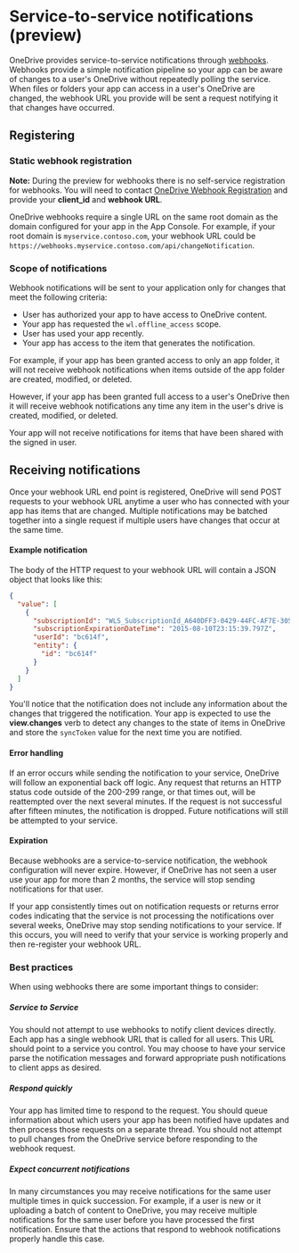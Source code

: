 # Service-to-service notifications (preview)

OneDrive provides service-to-service notifications through [webhooks][wiki-webhooks].
Webhooks provide a simple notification pipeline so your app can
be aware of changes to a user's OneDrive without repeatedly polling the service.
When files or folders your app can access in a user's OneDrive
are changed, the webhook URL you provide will be sent a request notifying it
that changes have occurred.

[wiki-webhooks]: http://en.wikipedia.org/wiki/Webhook

## Registering

### Static webhook registration

**Note:** During the preview for webhooks there is no self-service registration
for webhooks. You will need to contact [OneDrive Webhook Registration](mailto:odwhr@microsoft.com?subject=Webhook%20registration&body=client_id%)
and provide your **client_id** and **webhook URL**.

OneDrive webhooks require a single URL on the same root domain
as the domain configured for your app in the App Console. For example,
if your root domain is `myservice.contoso.com`, your webhook URL could be
`https://webhooks.myservice.contoso.com/api/changeNotification`.


### Scope of notifications

Webhook notifications will be sent to your application only for changes that meet
the following criteria:

* User has authorized your app to have access to OneDrive content.
* Your app has requested the `wl.offline_access` scope.
* User has used your app recently.
* Your app has access to the item that generates the notification.

For example, if your app has been granted access to only an app
folder, it will not receive webhook notifications when items outside of the
app folder are created, modified, or deleted.

However, if your app has been granted full access to a user's OneDrive
then it will receive webhook notifications any time any item in the user's drive
is created, modified, or deleted.

Your app will not receive notifications for items that have been shared with
the signed in user.

## Receiving notifications

Once your webhook URL end point is registered, OneDrive will send POST requests
to your webhook URL anytime a user who has connected with your app has
items that are changed. Multiple notifications may be batched together into a
single request if multiple users have changes that occur at the same time.

#### Example notification

The body of the HTTP request to your webhook URL will contain a JSON object
that looks like this:

```json
{
  "value": [
    {
      "subscriptionId": "WLS_SubscriptionId_A640DFF3-0429-44FC-AF7E-30523A476864",
      "subscriptionExpirationDateTime": "2015-08-10T23:15:39.797Z",
      "userId": "bc614f",
      "entity": {
        "id": "bc614f"
      }
    }
  ]
}
```

You'll notice that the notification does not include any information about the
changes that triggered the notification. Your app is expected
to use the **view.changes** verb to detect any changes to the state of items in
OneDrive and store the `syncToken` value for the next time you are notified.

#### Error handling

If an error occurs while sending the notification to your service, OneDrive
will follow an exponential back off logic. Any request that returns an HTTP
status code outside of the 200-299 range, or that times out, will be reattempted
over the next several minutes. If the request is not successful after fifteen
minutes, the notification is dropped. Future notifications will still be
attempted to your service.

#### Expiration

Because webhooks are a service-to-service notification, the webhook
configuration will never expire. However, if OneDrive has not seen a user use
your app for more than 2 months, the service will stop sending
notifications for that user.

If your app consistently times out on notification requests or returns error
codes indicating that the service is not processing the notifications over several
weeks, OneDrive may stop sending notifications to your service. If this occurs,
you will need to verify that your service is working properly and then re-register
your webhook URL.

### Best practices

When using webhooks there are some important things to consider:

##### Service to Service

You should not attempt to use webhooks to notify client devices directly. Each
app has a single webhook URL that is called for all users. This URL
should point to a service you control. You may choose to have your service
parse the notification messages and forward appropriate push notifications to
client apps as desired.

##### Respond quickly

Your app has limited time to respond to the request. You should queue
information about which users your app has been notified have updates and then
process those requests on a separate thread. You should not attempt to pull
changes from the OneDrive service before responding to the webhook request.

##### Expect concurrent notifications

In many circumstances you may receive notifications for the same user multiple
times in quick succession. For example, if a user is new or it uploading a batch
of content to OneDrive, you may receive multiple notifications for the same user
before you have processed the first notification. Ensure that the actions that
respond to webhook notifications properly handle this case.

<!-- {
  "type": "#page.annotation",
  "description": "Use webhooks to receive notifications when your app users change items.",
  "keywords": "notification,push,sync,webhook,onedrive",
  "section": "documentation",
  "tocPath": "Concepts/Notifications"
} -->
